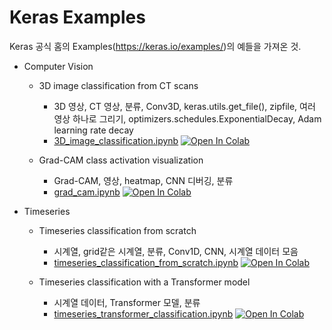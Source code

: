 # Keras Examples

Keras 공식 홈의 Examples(https://keras.io/examples/)의 예들을 가져온 것.

- Computer Vision
    - 3D image classification from CT scans
        - 3D 영상, CT 영상, 분류, Conv3D, keras.utils.get_file(), zipfile, 여러 영상 하나로 그리기, optimizers.schedules.ExponentialDecay, Adam learning rate decay
        - [3D_image_classification.ipynb](3D_image_classification.ipynb) [![Open In Colab](https://colab.research.google.com/assets/colab-badge.svg)](https://colab.research.google.com/github/dhrim/slipp_study_2022_DL_competition/blob/master/material/keras_examples/3D_image_classification.ipynb)

    - Grad-CAM class activation visualization
        - Grad-CAM, 영상, heatmap, CNN 디버깅, 분류
        - [grad_cam.ipynb](grad_cam.ipynb) [![Open In Colab](https://colab.research.google.com/assets/colab-badge.svg)](https://colab.research.google.com/github/dhrim/slipp_study_2022_DL_competition/blob/master/material/keras_examples/grad_cam.ipynb)


- Timeseries        
    - Timeseries classification from scratch
        - 시계열, grid같은 시계열, 분류, Conv1D, CNN, 시계열 데이터 모음
        - [timeseries_classification_from_scratch.ipynb](timeseries_classification_from_scratch.ipynb) [![Open In Colab](https://colab.research.google.com/assets/colab-badge.svg)](https://colab.research.google.com/github/dhrim/slipp_study_2022_DL_competition/blob/master/material/keras_examples/timeseries_classification_from_scratch.ipynb)

    - Timeseries classification with a Transformer model
        - 시계열 데이터, Transformer 모델, 분류
        - [timeseries_transformer_classification.ipynb](timeseries_transformer_classification.ipynb) [![Open In Colab](https://colab.research.google.com/assets/colab-badge.svg)](https://colab.research.google.com/github/dhrim/slipp_study_2022_DL_competition/blob/master/material/keras_examples/timeseries_transformer_classification.ipynb)

